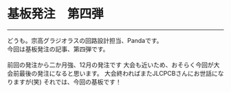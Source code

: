 # 基板発注　第四弾
<!--ヘッダ-->
***
<!--横線-->
どうも。宗高グラジオラスの回路設計担当、Pandaです。<br>
今回は基板発注の記事、第四弾です。<br>
<br>
前回の発注から二か月強、12月の発注です
大会も近いため、おそらく今回が大会前最後の発注になると思います。
大会終わればまたJLCPCBさんにお世話になりますが(笑)
それでは、今回の基板です！

